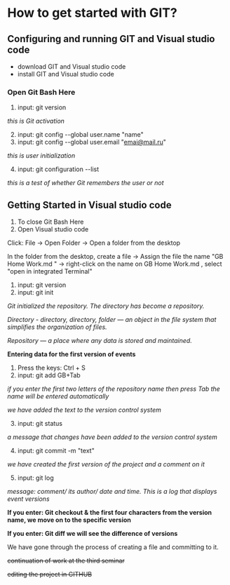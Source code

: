 # How to get started with GIT?

## Configuring and running GIT and Visual studio code

* download GIT and Visual studio code
* install GIT and Visual studio code

### Open Git Bash Here

1. input: git version

*this is Git activation*

2. input: git config --global user.name "name"
3. input: git config --global user.email "emai@mail.ru"

*this is user initialization*

4. input: git configuration --list

*this is a test of whether Git remembers the user or not*

## Getting Started in Visual studio code

1. To close Git Bash Here
2. Open Visual studio code

Click: File -> Open Folder -> Open a folder from the desktop

In the folder from the desktop, create a file -> Assign the file the name "GB Home Work.md " -> right-click on the name on GB Home Work.md , select "open in integrated Terminal"

1. input: git version
2. input: git init

*Git initialized the repository. The directory has become a repository.*

*Directory - directory, directory, folder — an object in the file system that simplifies the organization of files.*

*Repository — a place where any data is stored and maintained.*

**Entering data for the first version of events**

1. Press the keys: Ctrl + S
2. input: git add GB+Tab 

*if you enter the first two letters of the repository name then press Tab the name will be entered automatically*

*we have added the text to the version control system*

3. input: git status

*a message that changes have been added to the version control system*

4. input: git commit -m "text"

*we have created the first version of the project and a comment on it*

5. input: git log

*message: comment/ its author/ date and time. This is a log that displays event versions*

**If you enter: Git checkout & the first four characters from the version name, we move on to the specific version**

**If you enter: Git diff we will see the difference of versions**

We have gone through the process of creating a file and committing to it.

~~continuation of work at the third seminar~~

~~editing the project in GITHUB~~
